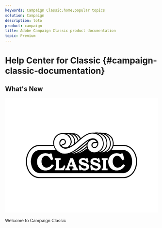 ```yaml
---
keywords: Campaign Classic;home;popular topics
solution: Campaign
description: toto
product: campaign
title: Adobe Campaign Classic product documentation
topic: Premium
---
```


# Help Center for Classic {#campaign-classic-documentation}

## What's New

![](assets/classic.png)

Welcome to Campaign Classic
